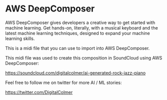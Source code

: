 # AWS DeepComposer

AWS DeepComposer gives developers a creative way to get started with machine learning. Get hands-on, literally, with a musical keyboard and the latest machine learning techniques, designed to expand your machine learning skills.

This is a midi file that you can use to import into AWS DeepComposer.

This midi file was used to create this composition in SoundCloud using AWS DeepComposer:

https://soundcloud.com/digitalcolmer/ai-generated-rock-jazz-piano

Feel free to follow me on twitter for more AI / ML stories:

https://twitter.com/DigitalColmer

